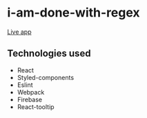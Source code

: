 # i-am-done-with-regex

[Live app](https://regex-f7269.web.app/)

## Technologies used

* React 
* Styled-components
* Eslint
* Webpack
* Firebase
* React-tooltip
